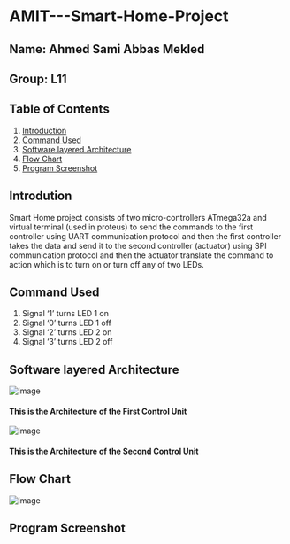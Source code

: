 # AMIT---Smart-Home-Project
## Name: **Ahmed Sami Abbas Mekled**
## Group: **L11**

## Table of Contents

1. [Introduction](#intro)
1. [Command Used](#cmd)
1. [Software layered Architecture](#arch)
1. [Flow Chart](#flow)
1. [Program Screenshot](#shot)

## Introdution <a name="intro"></a>
Smart Home project consists of two micro-controllers ATmega32a and virtual terminal (used in proteus) to send the commands to the first controller using UART communication protocol and then the first controller takes the data and send it to the second controller (actuator) using SPI communication protocol and then the actuator translate the command to action which is to turn on or turn off any of two LEDs.

## Command Used <a name="cmd"></a>
  1.  Signal ‘1’ turns LED 1 on
  2.	Signal ‘0’ turns LED 1 off	
  3.	Signal ‘2’ turns LED 2 on
  4.	Signal ‘3’ turns LED 2 off

## Software layered Architecture <a name="arch"></a>
![image](https://user-images.githubusercontent.com/47276498/125858736-dc30d676-1404-4993-be95-01f72edbd243.png)
#### This is the Architecture of the First Control Unit
![image](https://user-images.githubusercontent.com/47276498/125858782-92fd0736-7220-41f8-af81-a2638d1b987a.png)
#### This is the Architecture of the Second Control Unit

## Flow Chart <a name="flow"></a>
![image](https://user-images.githubusercontent.com/47276498/125860539-48abd485-e504-4757-8b1c-aa258215d17d.png)

## Program Screenshot <a name="shot"></a>

